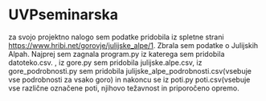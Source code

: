 # UVPseminarska
za svojo projektno nalogo sem podatke pridobila iz spletne strani https://www.hribi.net/gorovje/julijske_alpe/1. Zbrala sem podatke o Julijskih Alpah. Najprej sem zagnala program.py iz katerega sem pridobila datoteko.csv. , iz gore.py sem pridobila julijske.alpe.csv, iz gore_podrobnosti.py sem pridobila julijske_alpe_podrobnosti.csv(vsebuje vse podrobnosti za vsako goro) in nakoncu se iz poti.py poti.csv(vsebuje vse različne označene poti, njihovo težavnost in priporočeno opremo. 

